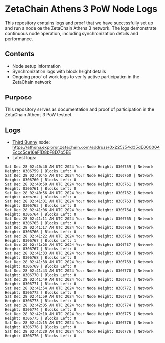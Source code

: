 # ZetaChain Athens 3 PoW Node Logs
This repository contains logs and proof that we have successfully set up and run a node on the ZetaChain Athens 3 network. The logs demonstrate continuous node operation, including synchronization details and performance.

## Contents
- Node setup information
- Synchronization logs with block height details
- Ongoing proof of work logs to verify active participation in the ZetaChain network

## Purpose
This repository serves as documentation and proof of participation in the ZetaChain Athens 3 PoW testnet.

## Logs

- [Third Bunny](https://thirdbunny.xyz/) node: https://athens.explorer.zetachain.com/address/0x225254d35dE666064Eccc5ce16eF1D8bF8D7b5EE
- Latest logs:
```
Sat Dec 28 02:40:40 AM UTC 2024 Your Node Height: 8306759 | Network Height: 8306759 | Blocks Left: 0
Sat Dec 28 02:40:45 AM UTC 2024 Your Node Height: 8306760 | Network Height: 8306760 | Blocks Left: 0
Sat Dec 28 02:40:50 AM UTC 2024 Your Node Height: 8306761 | Network Height: 8306761 | Blocks Left: 0
Sat Dec 28 02:40:56 AM UTC 2024 Your Node Height: 8306762 | Network Height: 8306762 | Blocks Left: 0
Sat Dec 28 02:41:01 AM UTC 2024 Your Node Height: 8306763 | Network Height: 8306763 | Blocks Left: 0
Sat Dec 28 02:41:06 AM UTC 2024 Your Node Height: 8306764 | Network Height: 8306764 | Blocks Left: 0
Sat Dec 28 02:41:11 AM UTC 2024 Your Node Height: 8306765 | Network Height: 8306765 | Blocks Left: 0
Sat Dec 28 02:41:17 AM UTC 2024 Your Node Height: 8306766 | Network Height: 8306766 | Blocks Left: 0
Sat Dec 28 02:41:22 AM UTC 2024 Your Node Height: 8306766 | Network Height: 8306767 | Blocks Left: 1
Sat Dec 28 02:41:28 AM UTC 2024 Your Node Height: 8306767 | Network Height: 8306767 | Blocks Left: 0
Sat Dec 28 02:41:33 AM UTC 2024 Your Node Height: 8306768 | Network Height: 8306768 | Blocks Left: 0
Sat Dec 28 02:41:38 AM UTC 2024 Your Node Height: 8306769 | Network Height: 8306769 | Blocks Left: 0
Sat Dec 28 02:41:43 AM UTC 2024 Your Node Height: 8306770 | Network Height: 8306770 | Blocks Left: 0
Sat Dec 28 02:41:49 AM UTC 2024 Your Node Height: 8306771 | Network Height: 8306771 | Blocks Left: 0
Sat Dec 28 02:41:54 AM UTC 2024 Your Node Height: 8306772 | Network Height: 8306772 | Blocks Left: 0
Sat Dec 28 02:41:59 AM UTC 2024 Your Node Height: 8306773 | Network Height: 8306773 | Blocks Left: 0
Sat Dec 28 02:42:05 AM UTC 2024 Your Node Height: 8306774 | Network Height: 8306774 | Blocks Left: 0
Sat Dec 28 02:42:10 AM UTC 2024 Your Node Height: 8306775 | Network Height: 8306775 | Blocks Left: 0
Sat Dec 28 02:42:15 AM UTC 2024 Your Node Height: 8306776 | Network Height: 8306776 | Blocks Left: 0
Sat Dec 28 02:42:20 AM UTC 2024 Your Node Height: 8306776 | Network Height: 8306776 | Blocks Left: 0
```
